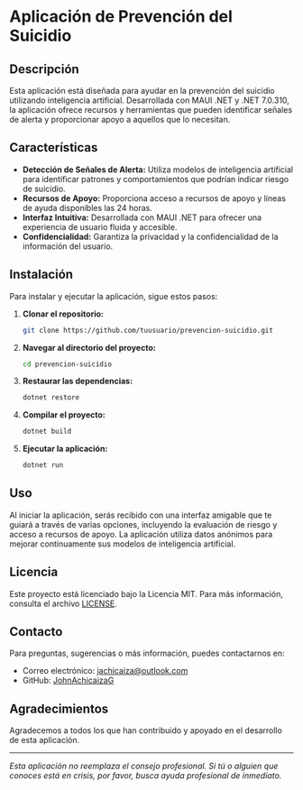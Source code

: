 # Aplicación de Prevención del Suicidio

## Descripción

Esta aplicación está diseñada para ayudar en la prevención del suicidio utilizando inteligencia artificial. Desarrollada con MAUI .NET y .NET 7.0.310, la aplicación ofrece recursos y herramientas que pueden identificar señales de alerta y proporcionar apoyo a aquellos que lo necesitan.

## Características

- **Detección de Señales de Alerta:** Utiliza modelos de inteligencia artificial para identificar patrones y comportamientos que podrían indicar riesgo de suicidio.
- **Recursos de Apoyo:** Proporciona acceso a recursos de apoyo y líneas de ayuda disponibles las 24 horas.
- **Interfaz Intuitiva:** Desarrollada con MAUI .NET para ofrecer una experiencia de usuario fluida y accesible.
- **Confidencialidad:** Garantiza la privacidad y la confidencialidad de la información del usuario.

## Instalación

Para instalar y ejecutar la aplicación, sigue estos pasos:

1. **Clonar el repositorio:**
    ```bash
    git clone https://github.com/tuusuario/prevencion-suicidio.git
    ```

2. **Navegar al directorio del proyecto:**
    ```bash
    cd prevencion-suicidio
    ```

3. **Restaurar las dependencias:**
    ```bash
    dotnet restore
    ```

4. **Compilar el proyecto:**
    ```bash
    dotnet build
    ```

5. **Ejecutar la aplicación:**
    ```bash
    dotnet run
    ```

## Uso

Al iniciar la aplicación, serás recibido con una interfaz amigable que te guiará a través de varias opciones, incluyendo la evaluación de riesgo y acceso a recursos de apoyo. La aplicación utiliza datos anónimos para mejorar continuamente sus modelos de inteligencia artificial.

## Licencia

Este proyecto está licenciado bajo la Licencia MIT. Para más información, consulta el archivo [LICENSE](LICENSE).

## Contacto

Para preguntas, sugerencias o más información, puedes contactarnos en:

- Correo electrónico: [jachicaiza@outlook.com](mailto:jachicaiza@outlook.com)
- GitHub: [JohnAchicaizaG]([https://github.com/tuusuario](https://github.com/JohnAchicaizaG))

## Agradecimientos

Agradecemos a todos los que han contribuido y apoyado en el desarrollo de esta aplicación.

---

*Esta aplicación no reemplaza el consejo profesional. Si tú o alguien que conoces está en crisis, por favor, busca ayuda profesional de inmediato.*
